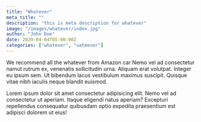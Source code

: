 ```yaml
---
title: "Whatever"
meta_title: ""
description: "this is meta description for whatever"
image: "/images/whatever/index.jpg"
author: "John Doe"
date: 2020-04-04T05:00:00Z
categories: ["whatever", "uateever"]
---
```


We recommend all the whatever from Amazon car Nemo vel ad consectetur namut rutrum ex, venenatis sollicitudin urna. Aliquam erat volutpat. Integer eu ipsum sem. Ut bibendum lacus vestibulum maximus suscipit. Quisque vitae nibh iaculis neque blandit euismod.

Lorem ipsum dolor sit amet consectetur adipisicing elit. Nemo vel ad consectetur ut aperiam. Itaque eligendi natus aperiam? Excepturi repellendus consequatur quibusdam optio expedita praesentium est adipisci dolorem ut eius!

